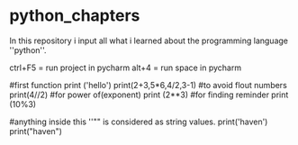 # python_chapters
In this repository i input all what i learned about the programming language ''python''.

ctrl+F5 = run project in pycharm
alt+4 = run space in pycharm 

#first function
print ('hello')
print(2+3,5*6,4/2,3-1)
#to avoid flout numbers
print(4//2)
#for power of(exponent)
print (2**3)
#for finding reminder
print (10%3)

#anything inside this ''\"" is considered as string values.
print('haven')
print("haven")
